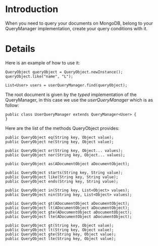 # Introduction #

When you need to query your documents on MongoDB, belong to your QueryManager implementation, create your query conditions with it.

# Details #

Here is an example of how to use it:

```
QueryObject queryObject = QueryObject.newInstance();
queryObject.like("name", "L");

List<User> users = userQueryManager.find(queryObject);
```

The root document is given by the _typed_ implementation of the QueryManager, in this case we use the _userQueryManager_ which is as follow:

```
public class UserQueryManager extends QueryManager<User> {
}
```


Here are the list of the methods QueryObject provides:

```
public QueryObject eq(String key, Object value);
public QueryObject ne(String key, Object value);

public QueryObject or(String key, Object... values);
public QueryObject nor(String key, Object... values);

public QueryObject as(ADocumentObject aDocumentObject);

public QueryObject starts(String key, String value);
public QueryObject like(String key, String value);
public QueryObject ends(String key, String value);

public QueryObject in(String key, List<Object> values);
public QueryObject nin(String key, List<Object> values);

public QueryObject gt(ADocumentObject aDocumentObject);
public QueryObject lt(ADocumentObject aDocumentObject);
public QueryObject gte(ADocumentObject aDocumentObject);
public QueryObject lte(ADocumentObject aDocumentObject);

public QueryObject gt(String key, Object value);
public QueryObject lt(String key, Object value);
public QueryObject gte(String key, Object value);
public QueryObject lte(String key, Object value);
```